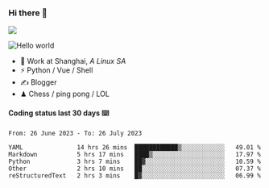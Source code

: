 ### Hi there 👋
![](https://komarev.com/ghpvc/?username=Xuhandsome)


<img src="https://github-readme-stats.vercel.app/api?username=XuHandsome&show_icons=true&theme=merko" alt="Hello world">

<br/>

- 🍻  Work at Shanghai, _A Linux SA_
- ⚡  Python / Vue / Shell
- ✍️  Blogger
- ♟  Chess / ping pong / LOL

#### Coding status last 30 days ⌨️

<!--START_SECTION:waka-->

```text
From: 26 June 2023 - To: 26 July 2023

YAML               14 hrs 26 mins  ████████████▒░░░░░░░░░░░░   49.01 %
Markdown           5 hrs 17 mins   ████▒░░░░░░░░░░░░░░░░░░░░   17.97 %
Python             3 hrs 7 mins    ██▓░░░░░░░░░░░░░░░░░░░░░░   10.59 %
Other              2 hrs 10 mins   ██░░░░░░░░░░░░░░░░░░░░░░░   07.37 %
reStructuredText   2 hrs 3 mins    █▓░░░░░░░░░░░░░░░░░░░░░░░   06.99 %
```

<!--END_SECTION:waka-->

